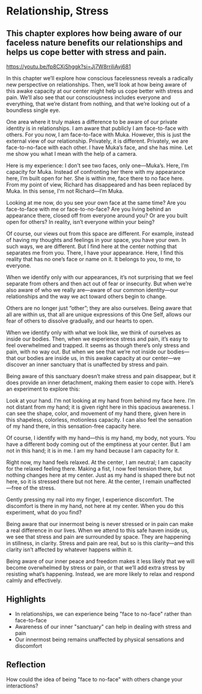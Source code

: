 # Relationship, Stress
## This chapter explores how being aware of our faceless nature benefits our relationships and helps us cope better with stress and pain.

https://youtu.be/fp8CXjShggk?si=Jj7W8rriliAvj681

In this chapter we’ll explore how conscious facelessness reveals a radically new perspective on relationships. Then, we’ll look at how being aware of this awake capacity at our center might help us cope better with stress and pain. We’ll also see that our consciousness includes everyone and everything, that we’re distant from nothing, and that we’re looking out of a boundless single eye.  

One area where it truly makes a difference to be aware of our private identity is in relationships. I am aware that publicly I am face-to-face with others. For you now, I am face-to-face with Muka. However, this is just the external view of our relationship. Privately, it is different. Privately, we are face-to-no-face with each other. I have Muka’s face, and she has mine. Let me show you what I mean with the help of a camera.  

Here is my experience: I don’t see two faces, only one—Muka’s. Here, I’m capacity for Muka. Instead of confronting her there with my appearance here, I’m built open for her. She is within me, face there to no face here. From my point of view, Richard has disappeared and has been replaced by Muka. In this sense, I’m not Richard—I’m Muka.  

Looking at me now, do you see your own face at the same time? Are you face-to-face with me or face-to-no-face? Are you living behind an appearance there, closed off from everyone around you? Or are you built open for others? In reality, isn’t everyone within your being?  

Of course, our views out from this space are different. For example, instead of having my thoughts and feelings in your space, you have your own. In such ways, we are different. But I find here at the center nothing that separates me from you. There, I have your appearance. Here, I find this reality that has no one’s face or name on it. It belongs to you, to me, to everyone.  

When we identify only with our appearances, it’s not surprising that we feel separate from others and then act out of fear or insecurity. But when we’re also aware of who we really are—aware of our common identity—our relationships and the way we act toward others begin to change.  

Others are no longer just “other”; they are also ourselves. Being aware that all are within us, that all are unique expressions of this One Self, allows our fear of others to dissolve gradually, and our hearts to open.  

When we identify only with what we look like, we think of ourselves as inside our bodies. Then, when we experience stress and pain, it’s easy to feel overwhelmed and trapped. It seems as though there’s only stress and pain, with no way out. But when we see that we’re not inside our bodies—that our bodies are inside us, in this awake capacity at our center—we discover an inner sanctuary that is unaffected by stress and pain.  

Being aware of this sanctuary doesn’t make stress and pain disappear, but it does provide an inner detachment, making them easier to cope with. Here’s an experiment to explore this:  

Look at your hand. I’m not looking at my hand from behind my face here. I’m not distant from my hand; it is given right here in this spacious awareness. I can see the shape, color, and movement of my hand there, given here in this shapeless, colorless, motionless capacity. I can also feel the sensation of my hand there, in this sensation-free capacity here.  

Of course, I identify with my hand—this is my hand, my body, not yours. You have a different body coming out of the emptiness at your center. But I am not in this hand; it is in me. I am my hand because I am capacity for it.  

Right now, my hand feels relaxed. At the center, I am neutral; I am capacity for the relaxed feeling there. Making a fist, I now feel tension there, but nothing changes here at my center. Just as my hand is shaped there but not here, so it is stressed there but not here. At the center, I remain unaffected—free of the stress.  

Gently pressing my nail into my finger, I experience discomfort. The discomfort is there in my hand, not here at my center. When you do this experiment, what do you find?  

Being aware that our innermost being is never stressed or in pain can make a real difference in our lives. When we attend to this safe haven inside us, we see that stress and pain are surrounded by space. They are happening in stillness, in clarity. Stress and pain are real, but so is this clarity—and this clarity isn’t affected by whatever happens within it.  

Being aware of our inner peace and freedom makes it less likely that we will become overwhelmed by stress or pain, or that we’ll add extra stress by resisting what’s happening. Instead, we are more likely to relax and respond calmly and effectively.  

## Highlights
- In relationships, we can experience being "face to no-face" rather than face-to-face
- Awareness of our inner "sanctuary" can help in dealing with stress and pain
- Our innermost being remains unaffected by physical sensations and discomfort

## Reflection
How could the idea of being "face to no-face" with others change your interactions?
